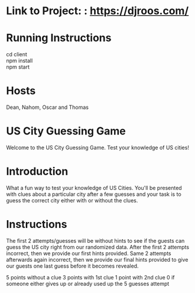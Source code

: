 # Link to Project: : https://djroos.com/ <br />

# Running Instructions
cd client <br />
npm install <br />
npm start <br />



# Hosts

Dean, Nahom, Oscar and Thomas

# US City Guessing Game

Welcome to the US City Guessing Game. Test your knowledge of US cities!

# Introduction

What a fun way to test your knowledge of US Cities. You'll be presented with clues about a particular city after a few guesses and your task is to guess the correct city either with or without the clues.

# Instructions

The first 2 attempts/guesses will be without hints to see if the guests can guess the US city right from our randomized data. After the first 2 attempts incorrect, then we provide our first hints provided. Same 2 attempts afterwards again incorrect, then we provide our final hints provided to give our guests one last guess before it becomes revealed.

5 points without a clue
3 points with 1st clue
1 point with 2nd clue
0 if someone either gives up or already used up the 5 guesses attempt
